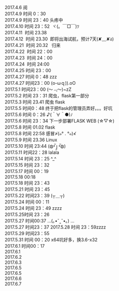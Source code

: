 2017.4.6   阅    
2017.4.9   时间 0：30   
2017.4.9   时间 23：40 头疼中         
2017.4.10  时间 23：52  ヾ(。￣□￣)ﾂ   
2017.4.11  时间 23.38        
2017.4.12  时间 23.30  即将出海试航，预计7天(✘﹏✘ა)   
2017.4.21  时间 20.32   归来         
2017.4.22  时间 22：00      
2017.4.23  时间 24：00      
2017.4.24  时间 24:00    
2017.4.25  时间 23：00    
2017.4.27 时间 0：48 zzz    
2017.4.27 时间23：00 (o-ωｑ)).oO     
2017.5.1 时间23：00 (～﹃～)~zZ     
2017.5.2 时间 23：31 爬虫，flask第一部分    
2017.5.3 时间 23.41 爬虫 flask   
2017.5.5 时间0：48 终于把flask的管理员弄好。。。好坑   
2017.5.6 时间 0：26 ♪(＾∀＾●)ﾉ   
2017.5.6 时间 23：34 下一步部署FLASK WEB (☆▽☆)   
2017.5.8 时间 01.02 flask    
2017.5.8 时间 22:58 感冒≯(๑° . °๑)≮      
2017.5.9 时间 23.36 Linux    
2017.5.10 时间 23:44 (◍•̅ ȷ̫ •̅◍)    
2017.5.11 时间22：28 lalala   
2017.5.14 时间 23：25 ^_^      
2017.5.15 时间 23：32    
2017.5.17 时间 00：19    
2017.5.18  00:18    
2017.5.18 时间 23：43   
2017.5.21 时间 23：45    
2017.5.22 时间23：39 (┬＿┬)   
2017.5.24 时间 00：11     
2017.5.24 时间 23：49 zzzz    
2017.5.25时间 23：26    
2017.5.27 时间00:37 ...(｡•ˇ‸ˇ•｡) …    
2017.5.27 时间23：37
2017.5.28 时间 23：59zzzz    
2017.5.29 时间23：55    
2017.5.31 时间 00：20 x64坑好多，换3.6-x32   
2017.6.1 时间00：17    
2017.6.1     
2017.6.2    
2017.6.3    
2017.6.5     
2017.6.5     
2017.6.6    
2017.6.7
